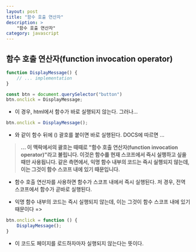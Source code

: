 ```yaml
---
layout: post
title: "함수 호출 연산자"
description: >
    "함수 호출 연산자"
category: javascript
---
```


## 함수 호출 연산자(function invocation operator)

~~~js
function DisplayMessage() {
    // ... implementation
}

const btn = document.querySelector("button")
btn.onclick = DisplayMessage;
~~~

- 이 경우, html에서 함수가 바로 실행되지 않는다. 그러나...

~~~js
btn.onclick = DisplayMessage();
~~~

- 와 같이 함수 뒤에 () 괄호를 붙이면 바로 실행된다. DOCS에 따르면 ...

> **... 이 맥락에서의 괄호는 때때로 "함수 호출 연산자(function invocation operator)"라고 불립니다. 이것은 함수를 현재 스코프에서 즉시 실행하고 싶을 때만 사용됩니다. 같은 측면에서, 익명 함수 내부의 코드는 즉시 실행되지 않는데, 이는 그것이 함수 스코프 내에 있기 때문입니다.**

- 함수 호출 연산자를 사용하면 함수가 스코프 내에서 즉시 실행된다. 저 경우, 전역 스코프에서 함수가 곧바로 실행된다. 

- 익명 함수 내부의 코드는 즉시 실행되지 않는데, 이는 그것이 함수 스코프 내에 있기 때문이다 => 

~~~js
btn.onclick = function () {
    DisplayMessage();
}
~~~

- 이 코드도 페이지를 로드하자마자 실행되지 않는다는 뜻이다. 